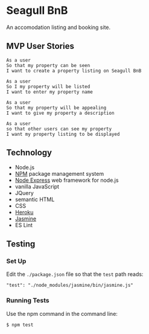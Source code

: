 # Seagull BnB

An accomodation listing and booking site.

## MVP User Stories

```
As a user
So that my property can be seen
I want to create a property listing on Seagull BnB
```

```
As a user
So I my property will be listed
I want to enter my property name
```

```
As a user
So that my property will be appealing
I want to give my property a description
```

```
As a user
so that other users can see my property
I want my property listing to be displayed
```

## Technology

- Node.js
- [NPM](https://www.npmjs.com/) package management system
- [Node Express](https://expressjs.com/) web framework for node.js
- vanilla JavaScript
- JQuery
- semantic HTML
- CSS
- [Heroku](https://www.heroku.com/)
- [Jasmine](https://jasmine.github.io/setup/nodejs.html)
- ES Lint


## Testing

### Set Up

Edit the `./package.json` file so that the `test` path reads:

```
"test": "./node_modules/jasmine/bin/jasmine.js"
```

### Running Tests

Use the npm command in the command line:

```shell
$ npm test
```